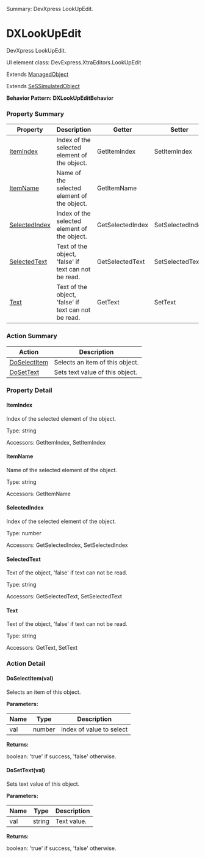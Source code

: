 Summary: DevXpress LookUpEdit.

# DXLookUpEdit

DevXpress LookUpEdit.
 
UI element class: DevExpress.XtraEditors.LookUpEdit

Extends [ManagedObject](ManagedObject.md)

Extends [SeSSimulatedObject](SeSSimulatedObject.md)





**Behavior Pattern: DXLookUpEditBehavior**


<!-- ============================== property summary ========================== -->

	

### Property Summary

| **Property** | **Description** | **Getter** | **Setter** |
| ------------ | --------------- | ---------- | ---------- |
| [ItemIndex](#ItemIndex) | Index of the selected element of the object. | GetItemIndex | SetItemIndex |
| [ItemName](#ItemName) | Name of the selected element of the object. | GetItemName |  |
| [SelectedIndex](#SelectedIndex) | Index of the selected element of the object. | GetSelectedIndex | SetSelectedIndex |
| [SelectedText](#SelectedText) | Text of the object, 'false' if text can not be read. | GetSelectedText | SetSelectedText |
| [Text](#Text) | Text of the object, 'false' if text can not be read. | GetText | SetText |



	
<!-- ============================== action summary ========================== -->



### Action Summary

|  **Action** | **Description** | 
| ----------- | --------------- |
|	[DoSelectItem](#DoSelectItem) | Selects an item of this object. |
|	[DoSetText](#DoSetText) | Sets text value of this object. |




<!-- ============================== property detail ========================== -->
	
### Property Detail
		
<a name="ItemIndex"></a>
#### ItemIndex


Index of the selected element of the object.

			
	
			
Type: string
			
			
Accessors: GetItemIndex, SetItemIndex
			
		
<a name="ItemName"></a>
#### ItemName


Name of the selected element of the object.

			
	
			
Type: string
			
			
Accessors: GetItemName
			
		
<a name="SelectedIndex"></a>
#### SelectedIndex


Index of the selected element of the object.

			
	
			
Type: number
			
			
Accessors: GetSelectedIndex, SetSelectedIndex
			
		
<a name="SelectedText"></a>
#### SelectedText


Text of the object, 'false' if text can not be read.

			
	
			
Type: string
			
			
Accessors: GetSelectedText, SetSelectedText
			
		
<a name="Text"></a>
#### Text


Text of the object, 'false' if text can not be read.

			
	
			
Type: string
			
			
Accessors: GetText, SetText
			
		
	
	
<!-- ============================== action detail ========================== -->
	
### Action Detail
		
<a name="DoSelectItem"></a>    
#### DoSelectItem(val)

Selects an item of this object.


**Parameters:**

|	**Name** | **Type** | **Description** |
| ---------- | -------- | --------------- |
| val | number |	index of value to select |




**Returns:**

boolean: 'true' if success, 'false' otherwise.



<a name="see.also.dxlookupedit.doselectitem"></a>

<a name="DoSetText"></a>    
#### DoSetText(val)

Sets text value of this object.


**Parameters:**

|	**Name** | **Type** | **Description** |
| ---------- | -------- | --------------- |
| val | string |	Text value. |




**Returns:**

boolean: 'true' if success, 'false' otherwise.



<a name="see.also.dxlookupedit.dosettext"></a>

	

